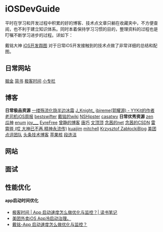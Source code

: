 # iOSDevGuide

平时在学习和开发过程中积累的好的博客、技术点文章只躺在收藏夹中，不方便查阅，也不利于建立知识体系。同时本着保持学习习惯的目的，整理资料的过程也是叮嘱不断学习进步的过程。详如下：

戴铭大神 [iOS开发舆图](https://github.com/ming1016/study/wiki/iOS-%E5%BC%80%E5%8F%91%E8%88%86%E5%9B%BE#%E7%BC%96%E7%A8%8B%E8%AF%AD%E8%A8%80) 对于日常iOS开发接触到的技术点做了非常详细的总结和配图。

## 日常网站
[掘金](https://juejin.im/timeline)
[简书](http://www.jianshu.com/)
[极客时间](https://time.geekbang.org/)
[小专栏](https://xiaozhuanlan.com/)
## 博客

**日常极品资源**
[一缕殇流化隐半边冰霜](https://halfrost.com/)
[J_Knight_](https://juejin.im/user/57f8ffda2e958a005581e3c0)
[ibireme(郭耀源) - YYKit的作者](http://blog.ibireme.com/)
[老司机iOS周报](https://juejin.im/user/5a52075e6fb9a01c9d31b107)
[bestswifter](https://juejin.im/user/57638ad8207703006b06e3ef/posts)
[戴铭的wiki](https://github.com/ming1016/study/wiki)
[NSHipster](http://nshipster.com/)
[casatwy](https://casatwy.com/)
**日常优秀资源**
[zen](https://github.com/100mango/zen)
[瓜神](http://www.desgard.com/)
[enum](http://enumsblog.com/)
[joy___](https://www.jianshu.com/u/9c51a213b02e)
[EyreFree](https://www.eyrefree.org/)
[曾静的博客](http://blog.devzeng.com/#blog)
[唐巧](http://blog.devtang.com/)
[文顶顶](http://wendingding.com/)
[念茜的net](https://nianxi.net/)  [念茜的CSDN](https://blog.csdn.net/yiyaaixuexi)
[雷霄骅 (哎 大神已不再,精神永流传)](https://blog.csdn.net/leixiaohua1020)
[kuaijim](http://kuailejim.com/#blog)
[mitchell](http://mitchell-dream-god.com/)
[Krzysztof ZabłockiBlog](http://merowing.info/post/)
[美团点评团队](https://tech.meituan.com/)
[头条技术博客](https://techblog.toutiao.com/tag/ios/)
[苹果核](http://pingguohe.net/)
[段连洁](https://www.todayios.com/author/ljtwan/)

## 网站

## 面试

## 性能优化

#### app启动时间优化

- [极客时间 | App 启动速度怎么做优化与监控？| 读书笔记](https://www.todayios.com/app-launch-analyse-reading-note/)
- [美团外卖iOS App冷启动治理。](https://tech.meituan.com/2018/12/06/waimai-ios-optimizing-startup.html)
- [戴铭-App 启动速度怎么做优化与监控？](https://time.geekbang.org/column/article/85331?code=Qjb1JtJcvAPISj9QjxdKrAmeXmURMroQbkOcLNm0jeY%3D)
